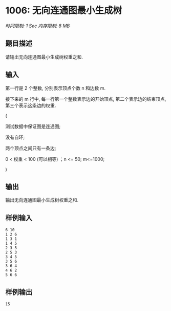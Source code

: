 # 1006: 无向连通图最小生成树

*时间限制: 1 Sec 内存限制: 8 MB*

## 题目描述

请输出无向连通图最小生成树权重之和.

## 输入

第一行是 2 个整数, 分别表示顶点个数 n 和边数 m.

接下来的 m 行中, 每一行第一个整数表示边的开始顶点, 第二个表示边的结束顶点, 第三个表示这条边的权重.

(

测试数据中保证图是连通图;

没有自环;

两个顶点之间只有一条边;

0 < 权重 < 100 (可以相等) ；n <= 50; m<=1000;

)

## 输出

输出无向连通图最小生成树权重之和.

## 样例输入

```
6 10
1 2 6
1 3 1
1 4 5
2 3 5
2 5 3
3 4 5
3 5 6
3 6 4
4 6 2
5 6 6
```

## 样例输出

```
15
```

